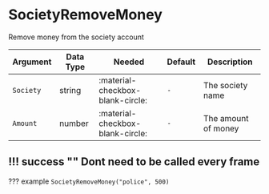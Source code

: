 # SocietyRemoveMoney
Remove money from the society account

| Argument              | Data Type                            | Needed                    | Default                       | Description
| ----------------------| ------------------------------------ | ------------------------- |-------------------------------|-------------
| `Society`                | string | :material-checkbox-blank-circle: | `-` | The society name
| `Amount`                | number | :material-checkbox-blank-circle: | `-` | The amount of money

!!! success ""
    Dont need to be called every frame
---
??? example
    ```
    SocietyRemoveMoney("police", 500)
    ```     
